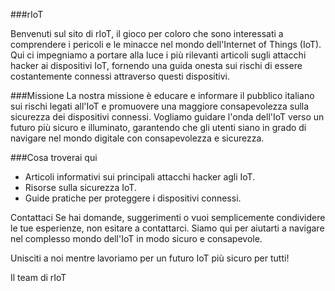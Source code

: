 ###rIoT

Benvenuti sul sito di rIoT, il gioco per coloro che sono interessati a comprendere i pericoli e le minacce nel mondo dell'Internet of Things (IoT).
Qui ci impegniamo a portare alla luce i più rilevanti articoli sugli attacchi hacker ai dispositivi IoT, fornendo una guida onesta sui rischi di essere costantemente connessi attraverso questi dispositivi.

###Missione
La nostra missione è educare e informare il pubblico italiano sui rischi legati all'IoT e promuovere una maggiore consapevolezza sulla sicurezza dei dispositivi connessi. Vogliamo guidare l'onda dell'IoT verso un futuro più sicuro e illuminato, garantendo che gli utenti siano in grado di navigare nel mondo digitale con consapevolezza e sicurezza.

###Cosa troverai qui
- Articoli informativi sui principali attacchi hacker agli IoT.
- Risorse sulla sicurezza IoT.
- Guide pratiche per proteggere i dispositivi connessi.

Contattaci
Se hai domande, suggerimenti o vuoi semplicemente condividere le tue esperienze, non esitare a contattarci. Siamo qui per aiutarti a navigare nel complesso mondo dell'IoT in modo sicuro e consapevole.

Unisciti a noi mentre lavoriamo per un futuro IoT più sicuro per tutti!

Il team di rIoT

